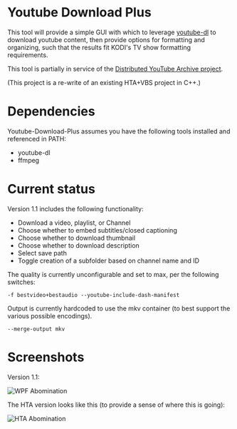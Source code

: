 # Youtube Download Plus
This tool will provide a simple GUI with which to leverage [youtube-dl](https://youtube-dl.org/) to download youtube content, then provide options for formatting and organizing, such that the results fit KODI's TV show formatting requirements.

This tool is partially in service of the [Distributed YouTube Archive project](https://archives.team).

(This project is a re-write of an existing HTA+VBS project in C++.)

# Dependencies
Youtube-Download-Plus assumes you have the following tools installed and referenced in PATH:
* youtube-dl
* ffmpeg

# Current status
 Version 1.1 includes the following functionality:

* Download a video, playlist, or Channel
* Choose whether to embed subtitles/closed captioning
* Choose whether to download thumbnail
* Choose whether to download description
* Select save path
* Toggle creation of a subfolder based on channel name and ID

The quality is currently unconfigurable and set to max, per the following switches:

```-f bestvideo+bestaudio --youtube-include-dash-manifest```

Output is currently hardcoded to use the mkv container (to best support the various possible encodings).

```--merge-output mkv```

# Screenshots

Version 1.1:

![WPF Abomination](https://i.imgur.com/rD1D1Y5.png?raw=true)

The HTA version looks like this (to provide a sense of where this is going):

![HTA Abomination](https://i.imgur.com/jl3wzoY.png?raw=true)
